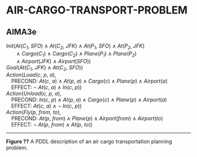 # AIR-CARGO-TRANSPORT-PROBLEM

## AIMA3e
_Init_(_At_(_C<sub>1</sub>_, _SFO_) &and; _At_(_C<sub>2</sub>_, _JFK_) &and; _At_(_P<sub>1</sub>_, _SFO_) &and; _At_(_P<sub>2<sub>_, _JFK_)  
&emsp;&emsp;&and; _Cargo_(_C<sub>1</sub>_) &and; _Cargo_(_C<sub>2</sub>_) &and; _Plane_(_P<sub>1</sub>_) &and; _Plane_(_P<sub>2</sub>_)  
&emsp;&emsp;&and; _Airport_(_JFK_) &and; _Airport_(_SFO_))  
_Goal_(_At_(_C<sub>1</sub>_, _JFK_) &and; _At_(_C<sub>2</sub>_, _SFO_))  
_Action_(_Load_(_c_, _p_, _a_),  
&emsp;PRECOND: _At_(_c_, _a_) &and; _At_(_p_, _a_) &and; _Cargo_(_c_) &and; _Plane_(_p_) &and; _Airport_(_a_)  
&emsp;EFFECT: &not; _At_(_c_, _a_) &and; _In_(_c_, _p_))  
_Action_(_Unload_(_c_, _p_, _a_),  
&emsp;PRECOND: _In_(_c_, _p_) &and; _At_(_p_, _a_) &and; _Cargo_(_c_) &and; _Plane_(_p_) &and; _Airport_(_a_)  
&emsp;EFFECT: _At_(_c_, _a_) &and; &not; _In_(_c_, _p_))  
_Action_(_Fly_(_p_, _from_, _to_),  
&emsp;PRECOND: _At_(_p_, _from_) &and; _Plane_(_p_) &and; _Airport_(_from_) &and; _Airport_(_to_)  
&emsp;EFFECT: &not; _At_(_p_, _from_) &and; _At_(_p_, _to_))

---
__Figure ??__ A PDDL description of an air cargo transportation planning problem.

